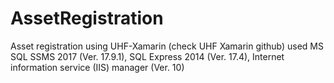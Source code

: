 # AssetRegistration
Asset registration using UHF-Xamarin (check UHF Xamarin github)
used MS SQL SSMS 2017 (Ver. 17.9.1), SQL Express 2014 (Ver. 17.4), Internet information service (IIS) manager (Ver. 10)